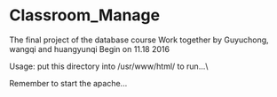 # Classroom_Manage
The final project of the database course
Work together by Guyuchong, wangqi and huangyunqi
Begin on 11.18 2016

Usage: put this directory into /usr/www/html/ to run...\

Remember to start the apache...
